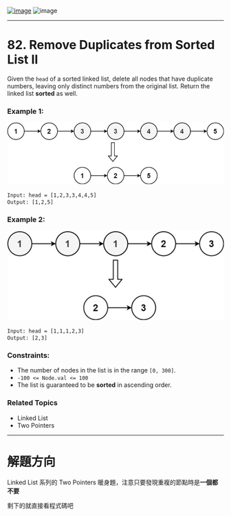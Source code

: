 [![image](https://img.shields.io/badge/Leetcode-Link-blue?logo=leetcode)](https://leetcode.com/problems/remove-duplicates-from-sorted-list-ii/)
![image](https://img.shields.io/badge/Difficulty-Medium-yellow)

---

# 82. Remove Duplicates from Sorted List II

Given the `head` of a sorted linked list, delete all nodes that have duplicate numbers, leaving only distinct numbers from the original list. Return the linked list **sorted** as well.

### Example 1:

![image](./image/linkedlist1.jpeg)

```
Input: head = [1,2,3,3,4,4,5]
Output: [1,2,5]
```

### Example 2:

![image](./image/linkedlist2.jpeg)

```
Input: head = [1,1,1,2,3]
Output: [2,3]
```

### Constraints:

- The number of nodes in the list is in the range `[0, 300]`.
- `-100 <= Node.val <= 100`
- The list is guaranteed to be **sorted** in ascending order.

### Related Topics

- Linked List
- Two Pointers
  
---

# 解題方向

Linked List 系列的 Two Pointers 暖身題，注意只要發現重複的節點時是**一個都不要**

剩下的就直接看程式碼吧